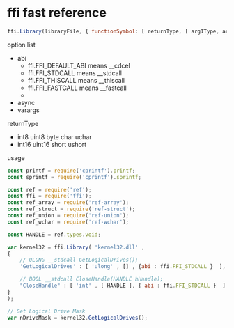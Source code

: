 # ffi fast reference

```javascript
ffi.Library(libraryFile, { functionSymbol: [ returnType, [ arg1Type, arg2Type, ... ], [option] ]  } );
```
option list
 * abi  
     * ffi.FFI_DEFAULT_ABI	means __cdcel
     * ffi.FFI_STDCALL means __stdcall
     * ffi.FFI_THISCALL means __thiscall
     * ffi.FFI_FASTCALL means __fastcall
     * 
 * async 
 * varargs 

returnType
* int8 uint8 byte char uchar
* int16 uint16 short ushort

usage
```javascript
const printf = require('cprintf').printf;
const sprintf = require('cprintf').sprintf;

const ref = require('ref');
const ffi = require('ffi');
const ref_array = require('ref-array');
const ref_struct = require('ref-struct');
const ref_union = require('ref-union');
const ref_wchar = require('ref-wchar');

const HANDLE = ref.types.void;

var kernel32 = ffi.Library( 'kernel32.dll' ,
{
    // ULONG __stdcall GetLogicalDrives();
    'GetLogicalDrives' : [ 'ulong' , [] , {abi : ffi.FFI_STDCALL }  ],

    // BOOL __stdcall CloseHandle(HANDLE hHandle);
    "CloseHandle" : [ 'int' , [ HANDLE ], { abi : ffi.FFI_STDCALL }  ] ,
}
);

// Get Logical Drive Mask
var nDriveMask = kernel32.GetLogicalDrives();

```


